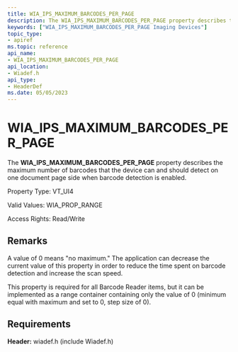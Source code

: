 ```yaml
---
title: WIA_IPS_MAXIMUM_BARCODES_PER_PAGE
description: The WIA_IPS_MAXIMUM_BARCODES_PER_PAGE property describes the maximum number of barcodes that the device can and should detect on one document page side when barcode detection is enabled.
keywords: ["WIA_IPS_MAXIMUM_BARCODES_PER_PAGE Imaging Devices"]
topic_type:
- apiref
ms.topic: reference
api_name:
- WIA_IPS_MAXIMUM_BARCODES_PER_PAGE
api_location:
- Wiadef.h
api_type:
- HeaderDef
ms.date: 05/05/2023
---
```


# WIA_IPS_MAXIMUM_BARCODES_PER_PAGE

The **WIA_IPS_MAXIMUM_BARCODES_PER_PAGE** property describes the maximum number of barcodes that the device can and should detect on one document page side when barcode detection is enabled.

Property Type: VT_UI4

Valid Values: WIA_PROP_RANGE

Access Rights: Read/Write

## Remarks

A value of 0 means "no maximum." The application can decrease the current value of this property in order to reduce the time spent on barcode detection and increase the scan speed.

This property is required for all Barcode Reader items, but it can be implemented as a range container containing only the value of 0 (minimum equal with maximum and set to 0, step size of 0).

## Requirements

**Header:** wiadef.h (include Wiadef.h)

